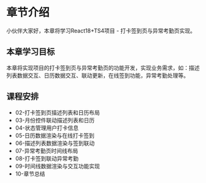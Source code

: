 # 章节介绍

小伙伴大家好，本章将学习React18+TS4项目 - 打卡签到页与异常考勤页实现。

## 本章学习目标

本章将实现项目的打卡签到页与异常考勤页的功能开发，实现业务需求，如：描述列表数据交互、日历数据交互、联动更新，在线签到功能，异常考勤处理等。


## 课程安排

- 02-打卡签到页描述列表和日历布局
- 03-月份控件联动描述列表和日历
- 04-状态管理用户打卡信息
- 05-日历数据渲染与在线打卡签到
- 06-描述列表数据渲染与签到联动
- 07-异常考勤页时间线布局
- 08-打卡签到联动异常考勤
- 09-时间线数据渲染与交互功能实现
- 10-章节总结
